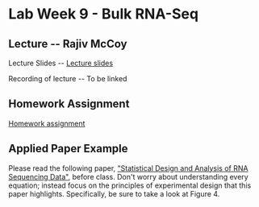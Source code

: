 # Lab Week 9 - Bulk RNA-Seq

## Lecture -- Rajiv McCoy

Lecture Slides -- [Lecture slides](https://github.com/bxlab/cmdb-quantbio/raw/main/assignments/lab/bulk_RNA-seq/slides_asynchronous_or_livecoding_resources/20221104_qblab_gex.pptx)

Recording of lecture -- To be linked

## Homework Assignment

[Homework assignment](https://bxlab.github.io/cmdb-quantbio/assignments/lab/bulk_RNA-seq/assignment/)

## Applied Paper Example

Please read the following paper, ["Statistical Design and Analysis of RNA Sequencing Data"](https://www.ncbi.nlm.nih.gov/pmc/articles/PMC2881125/), before class. Don't worry about understanding every equation; instead focus on the principles of experimental design that this paper highlights. Specifically, be sure to take a look at Figure 4.
